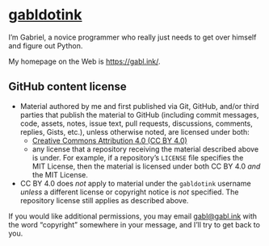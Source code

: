 <!-- SPDX-License-Identifier: CC0-1.0 -->

# [gabldotink](https://github.com/gabldotink)

I’m Gabriel, a novice programmer who really just needs to get over himself and figure out Python.

My homepage on the Web is <https://gabl.ink/>.

## GitHub content license

* Material authored by me and first published via Git, GitHub, and/or third parties that publish the material to GitHub (including commit messages, code, assets, notes, issue text, pull requests, discussions, comments, replies, Gists, etc.), unless otherwise noted, are licensed under both:
  * [Creative Commons Attribution&nbsp;4.0 (CC&nbsp;BY&nbsp;4.0)](https://creativecommons.org/licenses/by/4.0/)
  * any license that a repository receiving the material described above is under. For example, if a repository’s `LICENSE` file specifies the MIT&nbsp;License, then the material is licensed under both CC&nbsp;BY&nbsp;4.0 _and_ the MIT&nbsp;License.
* CC&nbsp;BY&nbsp;4.0 does _not_ apply to material under the `gabldotink` username _unless_ a different license or copyright notice is _not_ specified. The repository license still applies as described above.

If you would like additional permissions, you may email [gabl@gabl.ink](mailto:gabl@gabl.ink) with the word “copyright” somewhere in your message, and I’ll try to get back to you.
